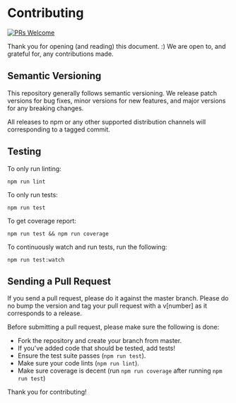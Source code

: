 # Contributing

[![PRs Welcome][pr-welcome-badge]][pr-welcome-link]

Thank you for opening (and reading) this document. :)
We are open to, and grateful for, any contributions made.

## Semantic Versioning
This repository generally follows semantic versioning. We release patch versions for bug fixes, minor versions for new features, and major versions for any breaking changes.

All releases to npm or any other supported distribution channels will corresponding to a tagged commit.

## Testing

To only run linting:

`npm run lint`

To only run tests:

`npm run test`

To get coverage report:

`npm run test && npm run coverage`

To continuously watch and run tests, run the following:

`npm run test:watch`

## Sending a Pull Request

If you send a pull request, please do it against the master branch. Please do no bump the version and tag your pull request with a v\[number\] as it corresponds to a release.

Before submitting a pull request, please make sure the following is done:

-   Fork the repository and create your branch from master.
-   If you've added code that should be tested, add tests!
-   Ensure the test suite passes (`npm run test`).
-   Make sure your code lints (`npm run lint`).
-   Make sure coverage is decent (run `npm run coverage` after running `npm run test`)

Thank you for contributing!

[pr-welcome-badge]: https://img.shields.io/badge/PRs-Welcome-ff69b4.svg?style=flat-square
[pr-welcome-link]: https://github.com/yeojz/redux-intl-connect/blob/master/CONTRIBUTING.md
